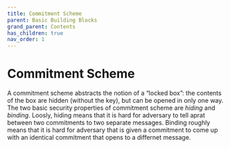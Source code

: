 ```yaml
---
title: Commitment Scheme
parent: Basic Building Blocks
grand_parent: Contents
has_children: true
nav_order: 1
---
```


# Commitment Scheme



A commitment scheme abstracts the notion of a “locked box”: the contents of the box are hidden (without the key), but can be opened in only one way. 
The two basic security properties of commitment scheme are _hiding_ and _binding_. Loosly, hiding means that it is hard for adversary to tell aprat between two commitments to two separate messages. Binding roughly means that it is hard for adversary that is given a commitment to come up with an identical commitment that opens to a differnet message.